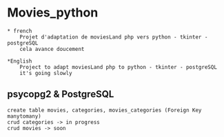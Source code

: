 # Movies_python
    * french
        Projet d'adaptation de moviesLand php vers python - tkinter - postgreSQL
        cela avance doucement

    *English
        Project to adapt moviesLand php to python - tkinter - postgreSQL
        it's going slowly


## psycopg2 & PostgreSQL
    create table movies, categories, movies_categories (Foreign Key manytomany)
    crud categories -> in progress 
    crud movies -> soon